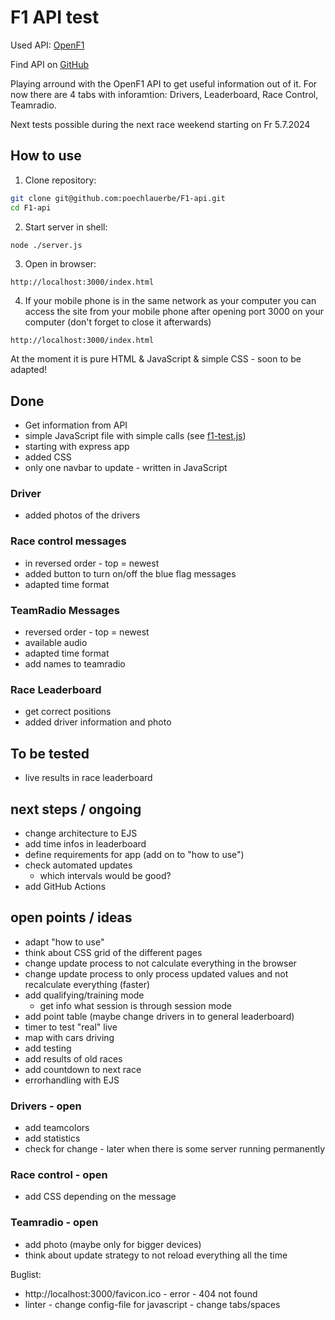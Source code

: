 # F1 API test

Used API: [OpenF1](https://openf1.org/)

Find API on [GitHub](https://github.com/br-g/openf1)

Playing arround with the OpenF1 API to get useful information out of it.
For now there are 4 tabs with inforamtion: Drivers, Leaderboard, Race Control, Teamradio.

Next tests possible during the next race weekend starting on Fr 5.7.2024

## How to use
1. Clone repository:
```bash
git clone git@github.com:poechlauerbe/F1-api.git
cd F1-api
```
2. Start server in shell:
```bash
node ./server.js
```
3. Open in browser:
```Browser
http://localhost:3000/index.html
```
4. If your mobile phone is in the same network as your computer you can access the site from your mobile phone after opening port 3000 on your computer (don't forget to close it afterwards)
```Browser
http://localhost:3000/index.html
```

At the moment it is pure HTML & JavaScript & simple CSS - soon to be adapted!

## Done
- Get information from API
- simple JavaScript file with simple calls (see [f1-test.js](./f1-test.js))
- starting with express app
- added CSS
- only one navbar to update - written in JavaScript

### Driver
- added photos of the drivers

### Race control messages
- in reversed order - top = newest
- added button to turn on/off the blue flag messages
- adapted time format

### TeamRadio Messages
- reversed order - top = newest
- available audio
- adapted time format
- add names to teamradio

### Race Leaderboard
- get correct positions
- added driver information and photo

## To be tested
- live results in race leaderboard

## next steps / ongoing
- change architecture to EJS
- add time infos in leaderboard
- define requirements for app (add on to "how to use")
- check automated updates
  - which intervals would be good?
- add GitHub Actions

## open points / ideas
- adapt "how to use"
- think about CSS grid of the different pages
- change update process to not calculate everything in the browser
- change update process to only process updated values and not recalculate everything (faster)
- add qualifying/training mode
  - get info what session is through session mode
- add point table (maybe change drivers in to general leaderboard)
- timer to test "real" live
- map with cars driving
- add testing
- add results of old races
- add countdown to next race
- errorhandling with EJS

### Drivers - open
- add teamcolors
- add statistics
- check for change - later when there is some server running permanently

### Race control - open
- add CSS depending on the message

### Teamradio - open
- add photo (maybe only for bigger devices)
- think about update strategy to not reload everything all the time

Buglist:
- http://localhost:3000/favicon.ico - error - 404 not found
- linter - change config-file for javascript - change tabs/spaces
